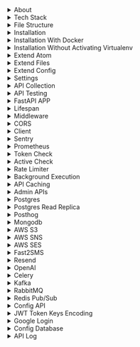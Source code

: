 <details>
<summary>About</summary>

<br>

- Open-source backend framework to speed up large-scale application development  
- Modular architecture combining functional and procedural styles  
- Pure functions used to minimize side effects and improve testability  
- Built-in support for Postgres, Redis, S3, Kafka, and many other services  
- Production-ready to build APIs, background jobs, and integrations quickly  
- Minimal boilerplate so you don’t have to reinvent the wheel each time  
- Non-opinionated: full flexibility in defining business schema, API structure, and external libraries  
</details>

<details>
<summary>Tech Stack</summary>

<br>

Atom uses a proven tech stack so you can build fast without worrying about stack choices.
- Language: Python  
- Framework: FastAPI (for building async APIs)  
- Database: PostgreSQL (primary relational database)  
- Caching: Redis or Valkey (used for cache, rate limiting, task queues, etc.)  
- Queue: RabbitMQ or Kafka (for background jobs and async processing)  
- Task Worker: Celery (for background processing)  
- Monitoring: Sentry/Prometheus (for error tracking and performance monitoring)  
</details>

<details>
<summary>File Structure</summary>

<br>

Explanation of key files in the repo:
- `function.py` – Core business logic or utility functions
- `.env` – Config variables used across the app  
- `config.py` – Config variables used across the app  
- `main.py` – FastAPI Server + core APIs 
- `extend.py` – Logic for extneding router
- `router.py` – Samples for extending the APIs  
- `curl.txt` – List of curl requests used for testing  
- `test.sh` – Shell script to execute curl.txt tests  
- `consumer_redis.py` – Redis consumer for pub/sub or queue  
- `consumer_rabbitmq.py` – RabbitMQ consumer  
- `consumer_kafka.py` – Kafka consumer  
- `consumer_celery.py` – Celery worker 
- `requirements.txt` – Python dependencies
- `readme.md` – Project documentation   
- `Dockerfile` – Build and run the project inside Docker  
- `.gitignore` – Files/directories to ignore in git
</details>













<details>
<summary>Installation</summary>

### 1. Setup repo
```bash
git clone https://github.com/atom36942/atom.git
cd atom
python3 -m venv venv
source venv/bin/activate
pip install -r requirements.txt
```
### 2. Setup env
- Create a `.env` file in the root directory with min 4 keys 
- You can use local or remote URLs for Postgres and Redis
- `config_postgres_url`: primary database (PostgreSQL) connection URL  
- `config_redis_url`: used for caching, rate limiting, background tasks, etc.  
- `config_key_root`: secret key to authenticate root-user APIs - /root/{api}  
- `config_key_jwt`: secret key used for signing and verifying JWT tokens
```env
config_postgres_url=postgresql://atom@127.0.0.1/postgres
config_redis_url=redis://localhost:6379
config_key_root=any random secret key (2n91nIEaJpsqjFUz)
config_key_jwt=any random secret key (2n91nIEaJpsqjFUz)
```
### 3. Server Start
```bash
python main.py                  # Run directly
uvicorn main:app --reload       # Run with auto-reload (dev)
```
</details>

<details>
<summary>Installation With Docker</summary>

<br>

```bash
git clone https://github.com/atom36942/atom.git
cd atom
docker build -t atom .
docker run -p 8000:8000 atom
```
</details>

<details>
<summary>Installation Without Activating Virtualenv</summary>

<br>

```bash
git clone https://github.com/atom36942/atom.git       # Clone the repository
cd atom                                               # Navigate into project directory
python3 -m venv venv                                  # Create a virtual environment
./venv/bin/pip install -r requirements.txt            # Install requirements
touch .env                                            # Create .env file
./venv/bin/python main.py                             # Run directly
./venv/bin/uvicorn main:app --reload                  # Start the server with reload
./venv/bin/pip install fastapi                        # Install package (ex FastAPI)
./venv/bin/pip freeze > requirements.txt              # Freeze updated dependencies
./venv/bin/pip install --upgrade fastapi              # Upgrade package (ex FastAPI)
./venv/bin/pip uninstall fastapi                      # Uninstall package (ex FastAPI)
```
</details>













<details>
<summary>Extend Atom</summary>

<br>

- Easily extend Atom by adding your API router files
- How to add new router 1st way - create any `.py` file starting with `router` in the root folder
- How to add new router 2nd way - place it inside a `router/` folder with any `.py` filename
- All custom router files are auto-loaded at startup
- All routes automatically use atom middleware
- All routes includes atom middleware by defualt having prebuilt auth,admin check,user active check,ratelimter,background apis,caching,api log
- See `router.py` for sample usage
</details>

<details>
<summary>Extend Files</summary>

<br>

- Add extra file logic in `extend_{logic}.py` like function,import,pydantic,etc
- Add all extend files in `extend_master.py`
- import `extend_master.py` in your routes
```python
from extend import *
from extend_master import *
```
</details>

<details>
<summary>Extend Config</summary>

<br>

- Easily extend Atom by adding your config
- How to add new config 1st way - add it in `.env` file
- How to add new config 2nd way - create any `.py` file starting with `config` in the root folder
- How to add new config 3rd way - place it inside a `config/` folder with any `.py` filename
- How to access - Use `config` var dict in your routes
- For ex:
```python
some_value=config.get("xyz")
```
</details>

<details>
<summary>Settings</summary>

<br>

- With below config keys,you can control default settings
- Default values are in main.py config section
- You can add them in `.env` or `config.py` file
```bash
config_token_expire_sec=10000                               # token expiry time 
config_is_signup=0/1                                        # enable/disable signup
config_is_otp_verify=0/1                                    # enable/disable otp verify in user profile update
config_batch_object_create=10                               # control batch for object create
config_column_disabled_list=value                           # control which keys non admin users can't update
config_table_allowed_public_create_list=post,comment        # control which table insert is allowed in public
config_table_allowed_public_read_list=users,post            # control which table read is allowed in public
```
</details>












<details>
<summary>API Collection</summary>

<br>

- All atom APIs are defined in main.py
- All atom APIs are listed in `curl.txt` as ready-to-run `curl` commands  
- You can copy-paste any of these directly into Postman (use "Raw Text" option)  
- `test.sh` executes all active curl commands automatically  
- Any line starting with `0 curl` is skipped during automated testing with `test.sh`
</details>

<details>
<summary>API Testing</summary>

<br>

- You can use the `test.sh` script to run a batch of API tests.
- It reads all curl commands from `curl.txt`
- Executes them one by one as a quick integration test
- To disable a specific curl command, prefix the curl command with `0` in `curl.txt`
- Testing Summary (URL, status code, execution time) will be saved to `curl.csv`
```bash
./test.sh
```
</details>













<details>
<summary>FastAPI APP</summary>

<br>

- FastAPI APP is setup in the `main.py` app section.
- Lifespan events are added
- Adds CORS as per the config
- Routers auto-loaded
- Sentry is enabled if `config_sentry_dsn` is set.
- Prometheus is added if `config_is_prometheus` is 1.
</details>

<details>
<summary>Lifespan</summary>

<br>

- FastAPI backend startup and shutdown logic is handled via the lifespan function in `main.py`
- Initializes service clients at startup: Postgres, Redis, MongoDB, Kafka, RabbitMQ, Celery, AWS (S3/SNS/SES), OpenAI, PostHog etc
- Reads and caches Postgres schema, `users.api_access`, and `users.is_active` if columns exist.
- Injects all `config_`, `client_`, and `cache_` variables into `app.state`.
- Cleans up all clients on shutdown (disconnect/close/flush).
- No client is required — each is conditionally initialized if config is present.
- All startup exceptions are logged via `traceback`.
</details>

<details>
<summary>Middleware</summary>

<br>

- Handles token validation and injects user into `request.state.user` using `function_token_check`.
- Applies admin access control for apis containing `admin/` via `function_check_api_access`.
- Checks if user is active when `is_active_check` is set in `config_api`.
- Enforces rate limiting if `ratelimiter_times_sec` is set for the API.
- Runs API in background if `is_background=1` is present in query params.
- Serves cached response if `cache_sec` is set.
- Captures and logs exceptions; sends to Sentry if configured.
- Logs API calls to `log_api` table if schema has logging enabled.
</details>

<details>
<summary>CORS</summary>

<br>

- Configure cors setting by addding below config keys:
```bash
config_cors_origin_list
config_cors_method_list
config_cors_headers_list
config_cors_allow_credentials
```
</details>

<details>
<summary>Client</summary>

<br>

- All clients are initialized once during app startup using the FastAPI lifespan event in `main.py`
- You can access these clients in your custom routes via `request.app.state.{client_name}`
- Available client list (check `main.py` lifespan section)
- Example:-
```python
request.app.state.client_postgres 
request.app.state.client_openai  
```
</details>

<details>
<summary>Sentry</summary>

<br>

- Prebuilt Sentry connection
- Docs - https://docs.sentry.io/platforms/python/
- Logs errors and performance data to Sentry
- Add the following key to your `.env` file
```bash
config_sentry_dsn=value
```
</details>

<details>
<summary>Prometheus</summary>

<br>

- Enable Prometheus metrics by addding below config key:
```bash
config_is_prometheus=1
```
</details>















<details>
<summary>Token Check</summary>

<br>

- Extracts token from headers, validates it using `function_token_check`.
- Decoded user info is injected into `request.state.user` for downstream access.
```bash
request.state.user.get("id")
```
</details>

<details>
<summary>Active Check</summary>

<br>

- You can enable user is_active check for any api in your router
- This is check by atom middleware using token
- Add key `is_active_check=1` for that api In `config_api` variable in `config.py`
- To mark user inactive, set `is_active=0` column in users table
- To mark user active, set `is_active=1` or `is_active=null` column in users table
```sql
update users set is_active=0 where id=1;
```
</details>

<details>
<summary>Rate Limiter</summary>

<br>

- If `ratelimiter_times_sec` is set in `config_api`, enforces per-user rate limiting using Redis.
- Prevents abuse by limiting request frequency to defined time intervals.
</details>

<details>
<summary>Background Execution</summary>

<br>

- If `is_background=1` is in query params, runs the API function as a background task using `function_api_response_background`.
- Immediately returns a success response while processing continues in the background.
</details>

<details>
<summary>API Caching</summary>

<br>

- If `cache_sec` is set in `config_api`, serves cached response from Inmemory or Redis before executing the API.
- After API execution, response is cached if not already fetched from cache.
```bash
"cache_sec":["inmemory",60]
"cache_sec":["redis",60]
```
</details>

<details>
<summary>Admin APIs</summary>

<br>

- Add `/admin` in the route path to mark it as an admin API  
- Check the `curl.txt` file for examples under the admin section  
- `/admin` APIs are meant for routes that should be restricted to limited users.  
- Access control is check by middleware using token
- Assign a unique ID in the `config_api` variable in `config.py` (check existing samples there)  
- Only users whose `api_access` column in the database contains that API ID will be allowed to access it  
- Example to give user_id=1 access to admin APIs with IDs 1,2,3
```sql
update users set api_access='1,2,3' where id=1;
```
- To revoke access, update `api_access` column and refresh token 
</details>





















<details>
<summary>Postgres</summary>

<br>

- Atom has prebuilt postgres connection using two package Databases/Asyncpg
- Databases - https://github.com/encode/databases
- Asyncpg - https://github.com/MagicStack/asyncpg
- Use client in your routes to execute any raw sql in your router
```python
request.app.state.client_postgres 
request.app.state.client_postgres_asyncpg
request.app.state.client_postgres_asyncpg_pool
 ```
</details>

<details>
<summary>Postgres Read Replica</summary>

<br>

- Prebuilt Postgres read replica config is available.
- docs - https://github.com/encode/databases
- Add the following key to your `.env` file
```bash
config_postgres_url_read=postgresql://atom@127.0.0.1/postgres
```
- Use client in your routes
```bash
request.app.state.client_postgres_read 
 ```
</details>

<details>
<summary>Posthog</summary>

<br>

- Prebuilt Posthog connection
- Docs - https://posthog.com/docs/libraries/python
- Add the following key to your `.env` file
```bash
config_posthog_project_host=value
config_posthog_project_key=value
```
- Use client in your routes
- Check `/posthog` in `router.py` file for sample useage
```bash
request.app.state.client_posthog 
 ```
</details>

<details>
<summary>Mongodb</summary>

<br>

- Prebuilt Mongodb connection
- Docs - https://motor.readthedocs.io/en/stable
- Add the following key to your `.env` file
```bash
config_mongodb_url=mongodb://localhost:27017
```
- Use client in your routes
```bash
request.app.state.client_mongodb 
 ```
</details>

<details>
<summary>AWS S3</summary>

<br>

- Prebuilt AWS S3 connection
- Docs - https://boto3.amazonaws.com
- Add the following key to your `.env` file
```bash
config_aws_access_key_id=value
config_aws_secret_access_key=value
config_s3_region_name=value
```
- Use client in your routes
```bash
request.app.state.client_s3 
request.app.state.client_s3_resource 
 ```
</details>

<details>
<summary>AWS SNS</summary>

<br>

- Prebuilt AWS SNS connection
- Docs - https://boto3.amazonaws.com
- Add the following key to your `.env` file
```bash
config_aws_access_key_id=value
config_aws_secret_access_key=value
config_sns_region_name=value
```
- Use client in your routes
```bash
request.app.state.client_sns 
 ```
</details>

<details>
<summary>AWS SES</summary>

<br>

- Prebuilt AWS SES connection
- Docs - https://boto3.amazonaws.com
- Add the following key to your `.env` file
```bash
config_aws_access_key_id=value
config_aws_secret_access_key=value
config_ses_region_name=value
```
- Use client in your routes
```bash
request.app.state.client_ses 
 ```
</details>

<details>
<summary>Fast2SMS</summary>

<br>

- Prebuilt Fast2SMS connection
- Docs - https://www.fast2sms.com/docs
- Add the following key to your `.env` file
```bash
config_fast2sms_url=value
config_fast2sms_key=value
```
- check api in the public section of file `curl.txt`
</details>

<details>
<summary>Resend</summary>

<br>

- Prebuilt Resend connection
- Docs - https://resend.com/docs/api-reference
- Add the following key to your `.env` file
```bash
config_resend_url=value
config_resend_key=value
```
- check api in the public section of file `curl.txt`
</details>

<details>
<summary>OpenAI</summary>

<br>

- Prebuilt OpenAI connection
- Docs - https://github.com/openai/openai-python
- Add the following key to your `.env` file
```bash
config_openai_key=value
```
- Use client in your routes
```bash
request.app.state.client_openai 
 ```
</details>













<details>
<summary>Celery</summary>

<br>

- Start broker server (redis/rabbitmq)
- Add the following key to your `.env` file
```bash
config_celery_broker_url=redis://localhost:6379
```
- Check `/celery-producer` in `router.py` file for sample useage
- Check `consumer_celery.py` file for consumer logic
- You can extend both producer and consumer
- How to run `consumer_celery.py` file:
```bash
celery -A consumer_celery worker --loglevel=info                # Run with activated virtualenv
./venv/bin/celery -A consumer_celery worker --loglevel=info     # Run without activating virtualenv
```
</details>

<details>
<summary>Kafka</summary>

<br>

- Start Kafka server locally or remotely with SASL/PLAIN 
- Add the following key to your `.env` file
```bash
config_kafka_url=value
config_kafka_username=value
config_kafka_password=value
```
- Check `/kafka-producer` in `router.py` file for sample useage
- Check `consumer_kafka.py` file for consumer logic
- You can extend both producer and consumer
- How to run `consumer_kafka.py` file:
```bash
python consumer_kafka.py                # Run with activated virtualenv
./venv/bin/python consumer_kafka.py     # Run without activating virtualenv
```
</details>

<details>
<summary>RabbitMQ</summary>

<br>

- Start RabbitMQ server locally or remotely
- Add the following key to your `.env` file
```bash
config_rabbitmq_url=amqp://guest:guest@localhost:5672
```
- Check `/rabbitmq-producer` in `router.py` file for sample useage
- Check `consumer_rabbitmq.py` file for consumer logic
- You can extend both producer and consumer
- How to run `consumer_rabbitmq.py` file:
```bash
python consumer_rabbitmq.py                # Run with activated virtualenv
./venv/bin/python consumer_rabbitmq.py     # Run without activating virtualenv
```
</details>

<details>
<summary>Redis Pub/Sub</summary>

<br>

- Start Redis server locally or remotely
- Add the following key to your `.env` file
```bash
config_redis_pubsub_url=redis://localhost:6379
```
- Check `/redis-producer` in `router.py` file for sample useage
- Check `consumer_redis.py` file for consumer logic
- You can extend both producer and consumer
- How to run `consumer_redis.py` file:
```bash
python consumer_redis.py                # Run with activated virtualenv
./venv/bin/python consumer_redis.py     # Run without activating virtualenv
```
</details>






















<details>
<summary>Config API</summary>

<br>

- Prebuilt `config_api` dict in config.py to control api logics
- You can also add your api in the same dict
- For ex. `/test` api:
```python
"/test":{
"id":7,
"is_token":0,
"is_active_check":1,
"cache_sec":["inmemory",60],
"ratelimiter_times_sec":[1,1]
}
```
- id - unique api id
- is_token - 0/1 - to enable auth
- is_active_check - 0/1 - to enable user active check
- cache_sec - to cache api with inmemory/redis option
- ratelimiter_times_sec - to ratelimit api
</details>




<details>
<summary>JWT Token Keys Encoding</summary>

<br>

- Set `config_token_key_list` in `config.py` or `.env` to define which user fields go into the JWT token. 
- Always include: `id`, `is_active`, and `api_access`
- Add any other fields as needed, like `mobile`, `username`, etc.
- You can access encoded user keys in your FastAPI routes like:
```python
config_token_key_list=id,is_active,api_access,mobile,username
``` 
```python
request.state.user.get("id")
request.state.user.get("is_active")
request.state.user.get("mobile")
```
</details>



















<details>
<summary>Google Login</summary>

<br>

- Prebuilt Google Login
- Add the following key to your `.env` file
```bash
config_google_login_client_id=value
```
- check api in the auth section of file `curl.txt`
</details>





<details>
<summary>Config Database</summary>

<br>

- Prebuilt `config_postgres_schema` dict is defined in `config.py` to initialize PostgreSQL schema.
- It has two keys: `table` and `query`.
- `table` contains table definitions.
- `query` contains extra SQL queries to run.
- You can add your own table and query to it.
- Understanding `table` columns:-
```python
"type-bigint-0-btree"
"title-text-1-btree,gin"
```
- each row represent one column in the table
- `type` or `title` = column name
- `bigint` or `text` = column datatype
- `0` or `1` = column can be be null or not. if 0, it can be null else 1 which will force not null constraint
- `btree` or `btree,gin`  = index on that column. if 0, no index. it can be multiple also with comma separated values
</details>

















<details>
<summary>API Log</summary>

<br>

- Prebuilt api logs in log_api table in database using atom middleware
- If `log_api` table exists in schema, logs each API call with metadata like type, user ID, path, status, response time, and error (if any)
- Logging is done asynchronously using `function_log_create_postgres`.
- Add the following key to your `.env` file to control batch insert of log(optional,default is 10)
```bash
config_batch_log_api=value
```
</details>